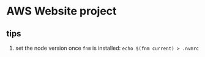 # AWS Website project

## tips

1. set the node version once `fnm` is installed: `echo $(fnm current) > .nvmrc`
